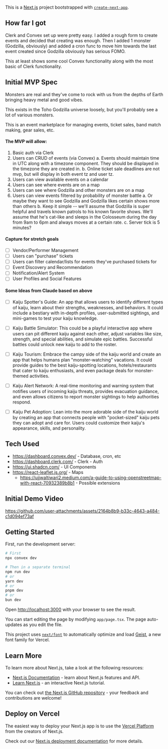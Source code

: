 This is a [Next.js](https://nextjs.org) project bootstrapped with [`create-next-app`](https://nextjs.org/docs/app/api-reference/cli/create-next-app).

## How far I got
Clerk and Convex set up were pretty easy. I added a rough form to create events and decided that creating was enough. Then I added 1 monster (Godzilla, obviously) and added a cron func to move him towards the last event created since Godzilla obviously has serious FOMO.

This at least shows some cool Convex functionality along with the most basic of Clerk functionality.

## Initial MVP Spec
Monsters are real and they've come to rock with us from the depths of Earth bringing heavy metal and good vibes.

This exists in the Toho Godzilla universe loosely, but you'll probably see a lot of various monsters.

This is an event marketplace for managing events, ticket sales, band match making, gear sales, etc.

#### The MVP will allow:

1. Basic auth via Clerk
2. Users can CRUD of events (via Convex)
    a. Events should maintain time in UTC along with a timezone component. They should be displayed in the timezone they are created in.
    b. Online ticket sale deadlines are not mvp, but will display in both event tz and user tz.
3. Users can view available events on a calendar
4. Users can see where events are on a map
5. Users can see where Godzilla and other monsters are on a map
6. Users can view events filtered by probability of monster battle
    a. Or maybe they want to see Godzilla and Godzilla likes certain shows more than others
    b. Keep it simple -- we'll assume that Godzilla is super helpful and travels known patrols to his known favorite shows. We'll assume that he's cat-like and sleeps in the Colosseum during the day from 9am to 6pm and always moves at a certain rate.
    c. Server tick is 5 minutes?

#### Capture for stretch goals
- [ ] Vendor/Performer Management
- [ ] Users can "purchase" tickets
- [ ] Users can filter calendar/lists for events they've purchased tickets for
- [ ] Event Discovery and Recommendation
- [ ] Notification/Alert System
- [ ] User Profiles and Social Features

#### Some Ideas from Claude based on above
- [ ] Kaiju Spotter's Guide: An app that allows users to identify different types of kaiju, learn about their strengths, weaknesses, and behaviors. It could include a bestiary with in-depth profiles, user-submitted sightings, and mini-games to test your kaiju knowledge.

- [ ] Kaiju Battle Simulator: This could be a playful interactive app where users can pit different kaiju against each other, adjust variables like size, strength, and special abilities, and simulate epic battles. Successful battles could unlock new kaiju to add to the roster.

- [ ] Kaiju Tourism: Embrace the campy side of the kaiju world and create an app that helps humans plan "monster-watching" vacations. It could provide guides to the best kaiju-spotting locations, hotels/restaurants that cater to kaiju enthusiasts, and even package deals for monster-themed activities.

- [ ] Kaiju Alert Network: A real-time monitoring and warning system that notifies users of incoming kaiju threats, provides evacuation guidance, and even allows citizens to report monster sightings to help authorities respond.

- [ ] Kaiju Pet Adoption: Lean into the more adorable side of the kaiju world by creating an app that connects people with "pocket-sized" kaiju pets they can adopt and care for. Users could customize their kaiju's appearance, skills, and personality.

## Tech Used
- https://dashboard.convex.dev/ - Database, cron, etc
- https://dashboard.clerk.com/ - Clerk - Auth
- https://ui.shadcn.com/ - UI Components
- https://react-leaflet.js.org/ - Maps
    - https://ujjwaltiwari2.medium.com/a-guide-to-using-openstreetmap-with-react-70932389b8b1 - Possible extensions

## Initial Demo Video
https://github.com/user-attachments/assets/2164b8b9-b33c-4643-a484-c1d094ef73af

## Getting Started

First, run the development server:

```bash
# First
npx convex dev

# Then in a separate terminal
npm run dev
# or
yarn dev
# or
pnpm dev
# or
bun dev
```

Open [http://localhost:3000](http://localhost:3000) with your browser to see the result.

You can start editing the page by modifying `app/page.tsx`. The page auto-updates as you edit the file.

This project uses [`next/font`](https://nextjs.org/docs/app/building-your-application/optimizing/fonts) to automatically optimize and load [Geist](https://vercel.com/font), a new font family for Vercel.

## Learn More

To learn more about Next.js, take a look at the following resources:

- [Next.js Documentation](https://nextjs.org/docs) - learn about Next.js features and API.
- [Learn Next.js](https://nextjs.org/learn) - an interactive Next.js tutorial.

You can check out [the Next.js GitHub repository](https://github.com/vercel/next.js) - your feedback and contributions are welcome!

## Deploy on Vercel

The easiest way to deploy your Next.js app is to use the [Vercel Platform](https://vercel.com/new?utm_medium=default-template&filter=next.js&utm_source=create-next-app&utm_campaign=create-next-app-readme) from the creators of Next.js.

Check out our [Next.js deployment documentation](https://nextjs.org/docs/app/building-your-application/deploying) for more details.
